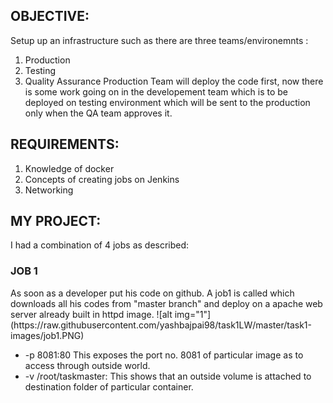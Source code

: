 <h2>OBJECTIVE:</h2>
Setup up an infrastructure such as there are three teams/environemnts :

1. Production
2. Testing
3. Quality Assurance
Production Team will deploy the code first, now there is some work going on in the developement team which is to be deployed on testing environment which will be sent to the production only when the QA team approves it.

<h2>REQUIREMENTS:</h2>
<ol>
<li>Knowledge of docker</li>
<li>Concepts of creating jobs on Jenkins</li>
<li>Networking</li>
</ol>

<h2>MY PROJECT:</h2>
I had a combination of 4 jobs as described:
<h3>JOB 1</h3>
As soon as a developer put his code on github. A job1 is called which downloads all his codes from "master branch" and deploy on a apache web server already built in httpd image.
![alt img="1"](https://raw.githubusercontent.com/yashbajpai98/task1LW/master/task1-images/job1.PNG)
<ul>
  <li> -p 8081:80 This exposes the port no. 8081 of particular image as to access through outside world. </li>
  <li> -v /root/taskmaster: This shows that an outside volume is attached to destination folder of particular container.
</ul>
